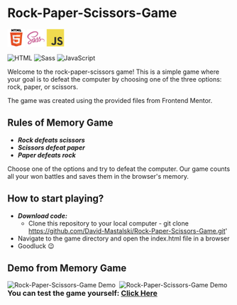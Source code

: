 # Rock-Paper-Scissors-Game

<p>
<img src="https://raw.githubusercontent.com/devicons/devicon/master/icons/html5/html5-original-wordmark.svg" alt="html5" width="40" height="40"/>
<img src="https://raw.githubusercontent.com/devicons/devicon/master/icons/sass/sass-original.svg" alt="sass" width="40" height="40"/> 
<img src="https://raw.githubusercontent.com/devicons/devicon/master/icons/javascript/javascript-original.svg" alt="javascript" width="40" height="40"/> 
</p>

![HTML](https://img.shields.io/badge/HTML5-E34F26?style=for-the-badge&logo=html5&logoColor=white)
![Sass](https://img.shields.io/badge/Sass-CC6699?style=for-the-badge&logo=sass&logoColor=white)
![JavaScript](https://img.shields.io/badge/JavaScript-323330?style=for-the-badge&logo=javascript&logoColor=F7DF1E)

Welcome to the rock-paper-scissors game! This is a simple game where your goal is to defeat the computer by choosing one of the three options: rock, paper, or scissors.

The game was created using the provided files from Frontend Mentor.

## Rules of Memory Game
- _**Rock defeats scissors**_
- _**Scissors defeat paper**_
- _**Paper defeats rock**_

Choose one of the options and try to defeat the computer.
Our game counts all your won battles and saves them in the browser's memory.

## How to start playing? 
- _**Download code:**_
  - Clone this repository to your local computer - git clone https://github.com/David-Mastalski/Rock-Paper-Scissors-Game.git'
- Navigate to the game directory and open the index.html file in a browser
- Goodluck 😉

## Demo from Memory Game
<img align="left" src="https://github.com/David-Mastalski/Rock-Paper-Scissors-Game/blob/main/demo/video1.gif" alt="Rock-Paper-Scissors-Game Demo" width="50%">
<img align="right" src="https://github.com/David-Mastalski/Rock-Paper-Scissors-Game/blob/main/demo/video2.gif" alt="Rock-Paper-Scissors-Game Demo" width="50%">

### You can test the game yourself: [Click Here](https://david-mastalski.github.io/Rock-Paper-Scissors-Game/)
